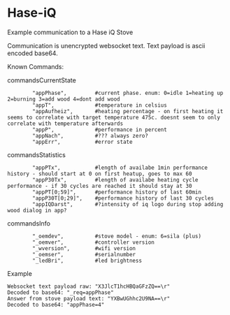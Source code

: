 # Hase-iQ
Example communication to a Hase iQ Stove

Communication is unencrypted websocket text. Text payload is ascii encoded base64.

Known Commands:

commandsCurrentState

            "appPhase",         #current phase. enum: 0=idle 1=heating up 2=burning 3=add wood 4=dont add wood 
            "appT",             #temperature in celsius
            "appAufheiz",       #heating percentage - on first heating it seems to correlate with target temperature 475c. doesnt seem to only correlate with temperature afterwards
            "appP",             #performance in percent
            "appNach",          #??? always zero?
            "appErr",           #error state
                 

commandsStatistics

            "appPTx",           #length of availabe 1min performance history - should start at 0 on first heatup, goes to max 60
            "appP30Tx",         #length of availabe heating cycle performance - if 30 cycles are reached it should stay at 30
            "appPT[0;59]",      #performance history of last 60min
            "appP30T[0;29]",    #performance history of last 30 cycles
            "appIQDarst",       #?intensity of iq logo during stop adding wood dialog in app?
            

commandsInfo

            "_oemdev",          #stove model - enum: 6=sila (plus)
            "_oemver",          #controller version
            "_wversion",        #wifi version
            "_oemser",          #serialnumber
            "_ledBri",          #led brightness
             

Example

    Websocket text payload raw: "X3JlcT1hcHBQaGFzZQ==\r"
    Decoded to base64: "_req=appPhase"
    Answer from stove payload text: "YXBwUGhhc2U9NA==\r"
    Decoded to base64: "appPhase=4"
